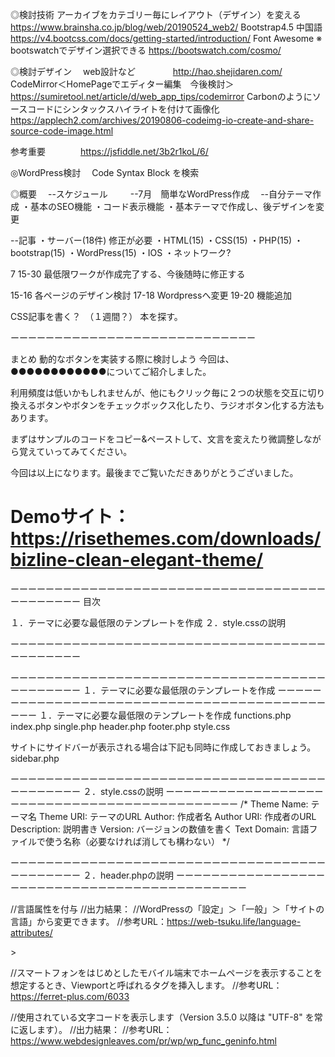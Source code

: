 ◎検討技術
アーカイブをカテゴリー毎にレイアウト（デザイン）を変える　	　　https://www.brainsha.co.jp/blog/web/20190524_web2/
Bootstrap4.5  中国語　							https://v4.bootcss.com/docs/getting-started/introduction/
Font Awesome
※ bootswatchでデザイン選択できる
	https://bootswatch.com/cosmo/


◎検討デザイン
　web設計など　　　　										http://hao.shejidaren.com/
  CodeMirror＜HomePageでエディター編集　今後検討＞			https://sumiretool.net/article/d/web_app_tips/codemirror
  Carbonのようにソースコードにシンタックスハイライトを付けて画像化		https://applech2.com/archives/20190806-codeimg-io-create-and-share-source-code-image.html
  
  参考重要　　　　https://jsfiddle.net/3b2r1koL/6/


◎WordPress検討
　Code Syntax Block を検索　



◎概要
　--スケジュール
　　 --7月　簡単なWordPress作成
			　--自分テーマ作成
				 ・基本のSEO機能
				 ・コード表示機能
				 ・基本テーマで作成し、後デザインを変更

  --記事
	 ・サーバー(18件) 修正が必要
	 ・HTML(15)
	 ・CSS(15)
	 ・PHP(15)
	 ・bootstrap(15)
	 ・WordPress(15)
	 ・IOS
	 ・ネットワーク?


		

7
15-30
最低限ワークが作成完了する、今後随時に修正する

15-16 各ページのデザイン検討
17-18 Wordpressへ変更 
19-20 機能追加 

CSS記事を書く？　（１週間？）
本を探す。













ーーーーーーーーーーーーーーーーーーーーーーーーーーーー

まとめ 動的なボタンを実装する際に検討しよう
今回は、●●●●●●●●●●●●についてご紹介しました。

 
利用頻度は低いかもしれませんが、他にもクリック毎に２つの状態を交互に切り換えるボタンやボタンをチェックボックス化したり、ラジオボタン化する方法もあります。
 

まずはサンプルのコードをコピー&ペーストして、文言を変えたり微調整しながら覚えていってみてください。
 

今回は以上になります。最後までご覧いただきありがとうございました。








Demoサイト：https://risethemes.com/downloads/bizline-clean-elegant-theme/
========================================================================



ーーーーーーーーーーーーーーーーーーーーーーーーーーーーーーーーーーーーーーーーーーーー
目次

１．テーマに必要な最低限のテンプレートを作成
２．style.cssの説明

ーーーーーーーーーーーーーーーーーーーーーーーーーーーーーーーーーーーーーーーーーーーー


ーーーーーーーーーーーーーーーーーーーーーーーーーーーーーーーーーーーーーーーーーーーー
１．テーマに必要な最低限のテンプレートを作成
ーーーーーーーーーーーーーーーーーーーーーーーーーーーーーーーーーーーーーーーーーーーー
１．テーマに必要な最低限のテンプレートを作成
functions.php
index.php
single.php
header.php
footer.php
style.css

サイトにサイドバーが表示される場合は下記も同時に作成しておきましょう。
sidebar.php


ーーーーーーーーーーーーーーーーーーーーーーーーーーーーーーーーーーーーーーーーーーーー
２．style.cssの説明
ーーーーーーーーーーーーーーーーーーーーーーーーーーーーーーーーーーーーーーーーーーーー
/*
Theme Name: テーマ名
Theme URI: テーマのURL
Author: 作成者名
Author URI: 作成者のURL
Description: 説明書き
Version: バージョンの数値を書く
Text Domain: 言語ファイルで使う名称（必要なければ消しても構わない）
*/






ーーーーーーーーーーーーーーーーーーーーーーーーーーーーーーーーーーーーーーーーーーーー
２．header.phpの説明
ーーーーーーーーーーーーーーーーーーーーーーーーーーーーーーーーーーーーーーーーーーーー

//言語属性を付与
//出力結果：<html lang="jp">
//WordPressの「設定」＞「一般」＞「サイトの言語」から変更できます。
//参考URL：https://web-tsuku.life/language-attributes/

<html <?php language_attributes(); ?>>


//スマートフォンをはじめとしたモバイル端末でホームページを表示することを想定するとき、Viewportと呼ばれるタグを挿入します。
//参考URL：https://ferret-plus.com/6033

<meta name="viewport" content="width=device-width, initial-scale=1">


//使用されている文字コードを表示します（Version 3.5.0 以降は "UTF-8" を常に返します）。
//出力結果：<meta charset="UTF-8">
//参考URL：https://www.webdesignleaves.com/pr/wp/wp_func_geninfo.html

<meta charset="<?php bloginfo( 'charset' ); ?>">


